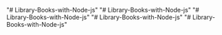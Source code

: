 "# Library-Books-with-Node-js" 
"# Library-Books-with-Node-js" 
"# Library-Books-with-Node-js" 
"# Library-Books-with-Node-js" 
"# Library-Books-with-Node-js" 
